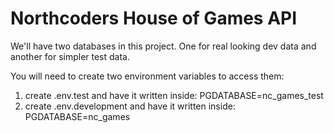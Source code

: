 # Northcoders House of Games API

We'll have two databases in this project. One for real looking dev data and another for simpler test data.

You will need to create two environment variables to access them:

1. create .env.test and have it written inside: PGDATABASE=nc_games_test
2. create .env.development and have it written inside: PGDATABASE=nc_games

